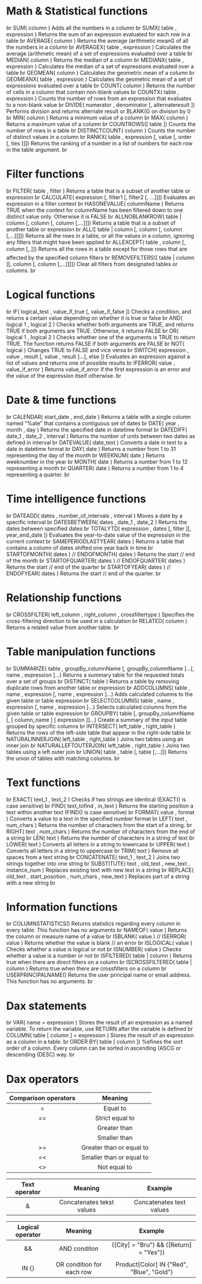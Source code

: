 # Math & Statistical functions
 br 
SUM( column ) Adds all the numbers in a column  br 
SUMX( table ,  expression ) Returns the sum of an expression evaluated for each row in a table  br 
AVERAGE( column ) Returns the average (arithmetic meanG of all the numbers in a column br 
AVERAGEX( table ,  expression ) Calculates the average (arithmetic mean) of a set of expressions evaluated over a table br 
MEDIAN( column ) Returns the median of a column br 
MEDIANX( table ,  expression ) Calculates the median of a set of expressions evaluated over a table br 
GEOMEAN( column ) Calculates the geometric mean of a column br 
GEOMEANX( table ,  expression ) Calculates the geometric mean of a set of expressions evaluated over a table br 
COUNT( column ) Returns the number of cells in a column that contain non-blank values br 
COUNTX( table ,  expression ) Counts the number of rows from an expression that evaluates to a non-blank value br 
DIVIDE( numerator ,  denominator  [, alternateresult ]) Performs division and returns alternate result or BLANK(G on division by 0 br 
MIN( column ) Returns a minimum value of a column br 
MAX( column ) Returns a maximum value of a column br 
COUNTROWS([ table ]) Counts the number of rows in a table br 
DISTINCTCOUNT( column ) Counts the number of distinct values in a column br 
RANKX( table ,  expression [,  value [,  order [,  ties ]]]) Returns the ranking of a number in a list of numbers for each row in the table argument.  br 
# Filter functions
 br 
FILTER( table ,  filter ) Returns a table that is a subset of another table or expression br 
CALCULATE( expression [,  filter1  [,  filter2  [, …]]]) Evaluates an expression in a filter context br 
HASONEVALUE( columnName ) Returns TRUE when the context for columnName has been filtered down to one distinct value only. Otherwise it is FALSE br 
ALLNOBLANKROW( table  |  column [,  column [,  column [,…]]]) Returns a table that is a subset of another table or expression br 
ALL([ table  |  column [,  column [,  column [,…]]]]) Returns all the rows in a table, or all the values in a column, ignoring any filters that might have been applied br 
ALLEXCEPT( table ,  column [,  column [,.]]) Returns all the rows in a table except for those rows that are affected by the specified column filters br 
REMOVEFILTERS([ table  |  column ][,  column [,  column [,…]]]]) Clear all filters from designated tables or columns.  br 

# Logical functions 
 br 
IF( logical_test ,  value_if_true [,  value_if_false ]) Checks a condition, and returns a certain value depending on whether it is true or false br 
AND( logical 1 ,  logical 2 ) Checks whether both arguments are TRUE, and returns TRUE if both arguments are TRUE. Otherwise, it returns FALSE br 
OR( logical 1 ,  logical 2 ) Checks whether one of the arguments is TRUE to return TRUE. The function returns FALSE if both arguments are FALSE br 
NOT( logical ) Changes TRUE to FALSE and vice versa br 
SWITCH( expression ,  value ,  result [,  value ,  result ]…[,  else ]) Evaluates an expression against a list of values and returns one of possible results br 
IFERROR( value ,  value_if_error ) Returns value_if_error if the first expression is an error and the value of the expression itself otherwise.  br 

# Date & time functions
 br 
CALENDAR( start_date ,  end_date ) Returns a table with a single column named "%ate" that 
contains a contiguous set of dates br 
DATE( year ,  month ,  day ) Returns the specified date in datetime format br 
DATEDIFF( date_1 ,  date_2 ,  interval ) Returns the number of units between two dates as 
defined in  interval  br 
DATEVALUE( date_text ) Converts a date in text to a date in datetime format br 
DAY( date ) Returns a number from 1 to 31 representing the day of the month br 
WEEKNUM( date ) Returns weeknumber in the year br 
MONTH( date ) Returns a number from 1 to 12 representing a month br 
QUARTER( date ) Returns a number from 1 to 4 representing a quarter.  br 

# Time intelligence functions
 br 
DATEADD( dates ,  number_of_intervals ,  interval ) Moves a date by a specific interval br 
DATESBETWEEN( dates ,  date_1 ,  date_2 ) Returns the dates between specified dates br 
TOTALYTD( expression ,  dates [,  filter ][,  year_end_date ]) Evaluates the year-to-date 
value of the expression in the current context br 
SAMEPERIODLASTYEAR( dates ) Returns a table that contains a column of dates shifted one 
year back in time br 
STARTOFMONTH( dates ) // ENDOFMONTH( dates ) Returns the start // end of the month br 
STARTOFQUARTER( dates ) // ENDOFQUARTER( dates ) Returns the start // end of the quarter br 
STARTOFYEAR( dates ) // ENDOFYEAR( dates ) Returns the start // end of the quarter.  br 

# Relationship functions
 br 
CROSSFILTER( left_column ,  right_column ,  crossfiltertype ) Specifies the cross-filtering direction to be used in a calculation br 
RELATED( column ) Returns a related value from another table.  br 

# Table manipulation functions
 br 
SUMMARIZE( table ,  groupBy_columnName [,  groupBy_columnName ]…[,  name ,  expression ]…)  Returns a summary table for the requested totals over a set of groups br 
DISTINCT( table ) Returns a table by removing duplicate rows from another table or 
expression br 
ADDCOLUMNS( table ,  name ,  expression [,  name ,  expression ]…) Adds calculated columns to the given table or table expression br 
SELECTCOLUMNS( table ,  name ,  expression [,  name ,  expression ]…) Selects calculated columns from the given table or table expression br 
GROUPBY( table  [,  groupBy_columnName [, [ column_name ] [ expression ]]…) Create a 
summary of the input table grouped by specific columns br 
INTERSECT( left_table ,  right_table ) Returns the rows of the left-side table that appear 
in the right-side table br 
NATURALINNERJOIN( left_table ,  right_table ) Joins two tables using an inner join br 
NATURALLEFTOUTERJOIN( left_table ,  right_table ) Joins two tables using a left outer join br 
UNION( table ,  table [,  table  [,…]]) Returns the union of tables with matching columns.  br 

# Text functions
 br 
EXACT( text_1 ,  text_2 ) Checks if two strings are identical (EXACT() is case sensitive)  br 
FIND( text_tofind ,  in_text ) Returns the starting position a text within another text 
(FIND() is case sensitive)  br 
FORMAT( value ,  format ) Converts a value to a text in the specified number format br 
LEFT( text ,  num_chars ) Returns the number of characters from the start of a string.  br 
RIGHT( text ,  num_chars ) Returns the number of characters from the end of a string br 
LEN( text ) Returns the number of characters in a string of text br 
LOWER( text ) Converts all letters in a string to lowercase br 
UPPER( text ) Converts all letters in a string to uppercase br 
TRIM( text ) Remove all spaces from a text string br 
CONCATENATE( text_1 ,  text_2 ) Joins two strings together into one string br 
SUBSTITUTE( text ,  old_text ,  new_text ,  instance_num ) Replaces existing text with new text in a string br 
REPLACE( old_text ,  start_posotion ,  num_chars ,  new_text ) Replaces part of a string with a new string br 

# Information functions
 br 
COLUMNSTATISTICS() Returns statistics regarding every column in every table. This function 
has no arguments  br 
NAMEOF( value ) Returns the column or measure name of a value br 
ISBLANK( value ) // ISERROR( value ) Returns whether the value is blank // an error br 
ISLOGICAL( value ) Checks whether a value is logical or not br 
ISNUMBER( value ) Checks whether a value is a number or not br 
ISFILTERED( table  |  column ) Returns true when there are direct filters on a column br 
ISCROSSFILTERED( table  |  column ) Returns true when there are crossfilters on a column br 
USERPRINCIPALNAME() Returns the user principal name or email address. This function has no arguments.  br 

# Dax statements 
 br 
VAR( name  =  expression ) Stores the result of an expression as a named variable. To 
return the variable, use RETURN after the variable is defined br 
COLUMN( table [ column ] =  expression ) Stores the result of an expression as a column in 
a table.  br 
ORDER BY( table [ column ]) %efines the sort order of a column. Every column can be sorted 
in ascending (ASCG or descending (DESC) way.  br 

# Dax operators
| Comparison operators  | Meaning  |
|:-:|:-:|
| = | Equal to |
| == | Strict equal to |
|   | Greater than |
|   | Smaller than |
| >= | Greater than or equal to |
| =< | Smaller than or equal to |
| <> | Not equal to |

| Text operator | Meaning | Example |
|:-:|:-:|:-:|
| & | Concatenates tekst values | Concatenates text values | [City]&", "&[State] |

| Logical operator | Meaning | Example |
|:-:|:-:|:-:|
| && | AND conditon | ([City] = "Bru") && ([Return] = "Yes"))  |
| || | OR condition | ([City] = "Bru") || ([Return] = "Yes"))  |
| IN {} | OR condition for each row | Product[Color] IN {"Red", "Blue", "Gold"} |


